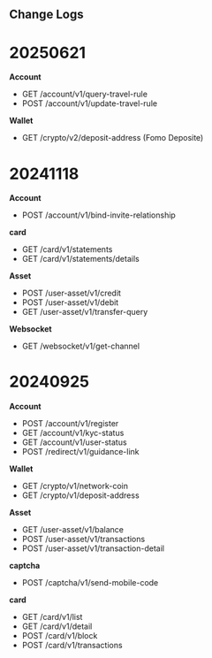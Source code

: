 ## Change Logs

# 20250621
__Account__

- GET /account/v1/query-travel-rule
- POST /account/v1/update-travel-rule


__Wallet__

- GET /crypto/v2/deposit-address (Fomo Deposite)


# 20241118
__Account__

- POST /account/v1/bind-invite-relationship

__card__

- GET /card/v1/statements
- GET /card/v1/statements/details

__Asset__

- POST /user-asset/v1/credit 
- POST /user-asset/v1/debit
- GET /user-asset/v1/transfer-query

__Websocket__

- GET /websocket/v1/get-channel
 
  

# 20240925

__Account__
- POST /account/v1/register
- GET  /account/v1/kyc-status
- GET /account/v1/user-status
- POST /redirect/v1/guidance-link


__Wallet__

- GET /crypto/v1/network-coin
- GET /crypto/v1/deposit-address


__Asset__

- GET /user-asset/v1/balance 
- POST /user-asset/v1/transactions 
- POST /user-asset/v1/transaction-detail


__captcha__
- POST /captcha/v1/send-mobile-code


__card__

- GET /card/v1/list
- GET /card/v1/detail 
- POST /card/v1/block 
- POST /card/v1/transactions

